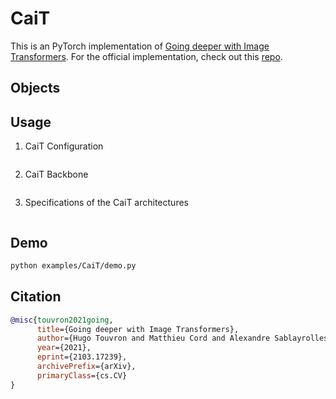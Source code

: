 # CaiT

This is an PyTorch implementation of [Going deeper with Image Transformers](https://arxiv.org/abs/2103.17239). For the official implementation, check out this [repo](https://github.com/facebookresearch/deit).

## Objects

## Usage

1. CaiT Configuration

```python

```

2. CaiT Backbone

```python

```

3. Specifications of the CaiT architectures

```python

```

## Demo

```bash
python examples/CaiT/demo.py
```

## Citation

```bibtex
@misc{touvron2021going,
      title={Going deeper with Image Transformers},
      author={Hugo Touvron and Matthieu Cord and Alexandre Sablayrolles and Gabriel Synnaeve and Hervé Jégou},
      year={2021},
      eprint={2103.17239},
      archivePrefix={arXiv},
      primaryClass={cs.CV}
}
```
